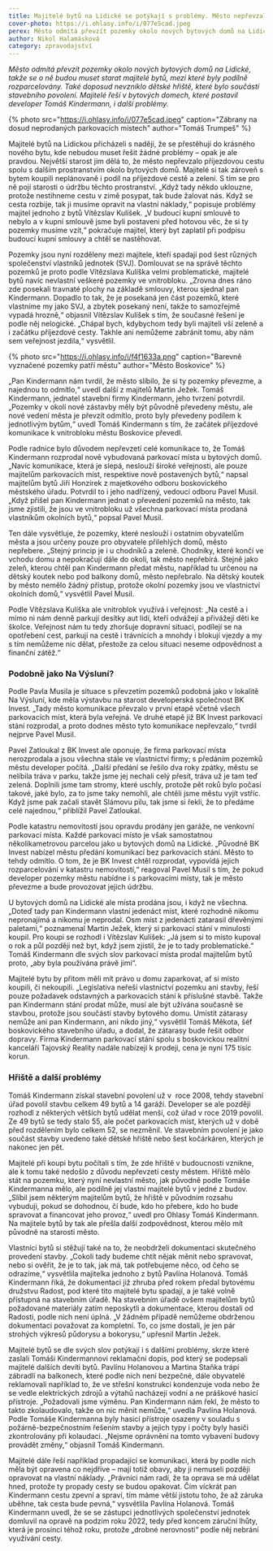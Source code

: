```yaml
---
title: Majitelé bytů na Lidické se potýkají s problémy. Město nepřevzalo cestu, chybí hřiště
cover-photo: https://i.ohlasy.info/i/077e5cad.jpeg
perex: Město odmítá převzít pozemky okolo nových bytových domů na Lidické, takže se o ně budou muset starat majitelé bytů, mezi které byly podílně rozparcelovány.
author: Nikol Halamásková
category: zpravodajství
---
```


*Město odmítá převzít pozemky okolo nových bytových domů na Lidické, takže se o ně budou muset starat majitelé bytů, mezi které byly podílně rozparcelovány. Také doposud nevzniklo dětské hřiště, které bylo součástí stavebního povolení. Majitelé řeší v bytových domech, které postavil developer Tomáš Kindermann, i další problémy.*

{% photo src="https://i.ohlasy.info/i/077e5cad.jpeg" caption="Zábrany na dosud neprodaných parkovacích místech" author="Tomáš Trumpeš" %}

Majitelé bytů na Lidickou přicházeli s nadějí, že se přestěhují do krásného nového bytu, kde nebudou muset řešit žádné problémy – opak je ale pravdou. Největší starost jim dělá to, že město nepřevzalo příjezdovou cestu spolu s dalším prostranstvím okolo bytových domů. Majitelé si tak zároveň s bytem koupili neplánovaně i podíl na příjezdové cestě a zeleni. S tím se pro ně pojí starosti o údržbu těchto prostranství. „Když tady někdo uklouzne, protože nestihneme cestu v zimě posypat, tak bude žalovat nás. Když se cesta rozbije, tak ji musíme opravit na vlastní náklady,“ popisuje problémy majitel jednoho z bytů Vítězslav Kulíšek. „V budoucí kupní smlouvě to nebylo a v kupní smlouvě jsme byli postaveni před hotovou věc, že si ty pozemky musíme vzít,“ pokračuje majitel, který byt zaplatil při podpisu budoucí kupní smlouvy a chtěl se nastěhovat.

Pozemky jsou nyní rozděleny mezi majitele, kteří spadají pod šest různých společenství vlastníků jednotek (SVJ). Domlouvat se na správě těchto pozemků je proto podle Vítězslava Kulíška velmi problematické, majitelé bytů navíc nevlastní veškeré pozemky ve vnitrobloku. „Zrovna dnes ráno zde posekali travnaté plochy na základě smlouvy, kterou sjednal pan Kindermann. Dopadlo to tak, že je posekaná jen část pozemků, které vlastníme my jako SVJ, a zbytek posekaný není, takže to samozřejmě vypadá hrozně,“ objasnil Vítězslav Kulíšek s tím, že současné řešení je podle něj nelogické. „Chápal bych, kdybychom tedy byli majiteli vší zeleně a i začátku příjezdové cesty. Takhle ani nemůžeme zabránit tomu, aby nám sem veřejnost jezdila,“ vysvětlil.

{% photo src="https://i.ohlasy.info/i/f4f1633a.png" caption="Barevně vyznačené pozemky patří městu" author="Město Boskovice" %}

„Pan Kindermann nám tvrdil, že město slíbilo, že si ty pozemky převezme, a najednou to odmítlo,“ uvedl další z majitelů Martin Ježek. Tomáš Kindermann, jednatel stavební firmy Kindermann, jeho tvrzení potvrdil. „Pozemky v okolí nové zástavby měly být původně převedeny městu, ale nové vedení města je převzít odmítlo, proto byly převedeny podílem k jednotlivým bytům,“ uvedl Tomáš Kindermann s tím, že začátek příjezdové komunikace k vnitrobloku městu Boskovice převedl.

Podle radnice bylo důvodem nepřevzetí celé komunikace to, že Tomáš Kindermann rozprodal nově vybudovaná parkovací místa u bytových domů. „Navíc komunikace, která je slepá, neslouží široké veřejnosti, ale pouze majitelům parkovacích míst, respektive nově postavených bytů,“ napsal majitelům bytů Jiří Honzírek z majetkového odboru boskovického městského úřadu. Potvrdil to i jeho nadřízený, vedoucí odboru Pavel Musil. „Když přišel pan Kindermann jednat o převedení pozemků na město, tak jsme zjistili, že jsou ve vnitrobloku už všechna parkovací místa prodaná vlastníkům okolních bytů,“ popsal Pavel Musil.

Ten dále vysvětluje, že pozemky, které neslouží i ostatním obyvatelům města a jsou určeny pouze pro obyvatele přilehlých domů, město nepřebere. „Stejný princip je i u chodníků a zeleně. Chodníky, které končí ve vchodu domu a nepokračují dále do okolí, tak město nepřebírá. Stejně jako zeleň, kterou chtěl pan Kindermann předat městu, například tu určenou na dětský koutek nebo pod balkony domů, město nepřebralo. Na dětský koutek by město nemělo žádný přístup, protože okolní pozemky jsou ve vlastnictví okolních domů,“ vysvětlil Pavel Musil.

Podle Vítězslava Kulíška ale vnitroblok využívá i veřejnost: „Na cestě a i mimo ni nám denně parkují desítky aut lidí, kteří odvážejí a přivážejí děti ke školce. Veřejnost nám tu tedy zhoršuje dopravní situaci, podílejí se na opotřebení cest, parkují na cestě i trávnících a mnohdy i blokují vjezdy a my s tím nemůžeme nic dělat, přestože za celou situaci neseme odpovědnost a finanční zátěž.“

### Podobně jako Na Výsluní?

Podle Pavla Musila je situace s převzetím pozemků podobná jako v lokalitě Na Výsluní, kde měla výstavbu na starost developerská společnost BK Invest. „Tady město komunikace převzalo v první etapě včetně všech parkovacích míst, která byla veřejná. Ve druhé etapě již BK Invest parkovací stání rozprodal, a proto dodnes město tyto komunikace nepřevzalo,“ tvrdil nejprve Pavel Musil.

Pavel Zatloukal z BK Invest ale oponuje, že firma parkovací místa nerozprodala a jsou všechna stále ve vlastnictví firmy; s předáním pozemků městu developer počítá. „Další předání se řešilo dva roky zpátky, městu se nelíbila tráva v parku, takže jsme jej nechali celý přesít, tráva už je tam teď zelená. Doplnili jsme tam stromy, které uschly, protože pět roků bylo počasí takové, jaké bylo, za to jsme taky nemohli, ale chtěli jsme městu vyjít vstříc. Když jsme pak začali stavět Slámovu pilu, tak jsme si řekli, že to předáme celé najednou,“ přiblížil Pavel Zatloukal.

Podle katastru nemovitostí jsou opravdu prodány jen garáže, ne venkovní parkovací místa. Každé parkovací místo je však samostatnou několikametrovou parcelou jako u bytových domů na Lidické. „Původně BK Invest nabízel městu předání komunikací bez parkovacích stání. Město to tehdy odmítlo. O tom, že je BK Invest chtěl rozprodat, vypovídá jejich rozparcelování v katastru nemovitostí,“ reagoval Pavel Musil s tím, že pokud developer pozemky městu nabídne i s parkovacími místy, tak je město převezme a bude provozovat jejich údržbu.

U bytových domů na Lidické ale místa prodána jsou, i když ne všechna. „Doteď tady pan Kindermann vlastní jedenáct míst, které rozhodně nikomu nepronajímá a nikomu je neprodal. Osm míst z jedenácti zatarasil dřevěnými paletami,“ poznamenal Martin Ježek, který si parkovací stání v minulosti koupil. Pro koupi se rozhodl i Vítězslav Kulíšek: „Já jsem si to místo kupoval o rok a půl později než byt, když jsem zjistil, že je to tady problematické.“ Tomáš Kindermann dle svých slov parkovací místa prodal majitelům bytů proto, „aby byla používána právě jimi“.

Majitelé bytu by přitom měli mít právo u domu zaparkovat, ať si místo koupili, či nekoupili. „Legislativa neřeší vlastnictví pozemku ani stavby, řeší pouze požadavek odstavných a parkovacích stání k příslušné stavbě. Takže pan Kindermann stání prodat může, musí ale být užívána současně se stavbou, protože jsou součástí stavby bytového domu. Umístit zátarasy nemůže ani pan Kindermann, ani nikdo jiný,“ vysvětlil Tomáš Měkota, šéf boskovického stavebního úřadu, a dodal, že zátarasy bude řešit odbor dopravy. Firma Kindermann parkovací stání spolu s boskovickou realitní kanceláří Tajovský Reality nadále nabízejí k prodeji, cena je nyní 175 tisíc korun.

### Hřiště a další problémy

Tomáš Kindermann získal stavební povolení už v  roce 2008, tehdy stavební úřad povolil stavbu celkem 49 bytů a 14 garáží. Developer se ale později rozhodl z některých větších bytů udělat menší, což úřad v roce 2019 povolil. Ze 49 bytů se tedy stalo 55, ale počet parkovacích míst, kterých už v době před rozdělením bylo celkem 52, se nezměnil. Ve stavebním povolení je jako součást stavby uvedeno také dětské hřiště nebo šest kočárkáren, kterých je nakonec jen pět.

Majitelé při koupi bytu počítali s tím, že zde hřiště v budoucnosti vznikne, ale k tomu také nedošlo z důvodu nepřevzetí cesty městem. Hřiště mělo stát na pozemku, který nyní nevlastní město, jak původně podle Tomáše Kindermanna mělo, ale podílně jej vlastní majitelé bytů v jedné z budov. „Slíbil jsem některým majitelům bytů, že hřiště v původním rozsahu vybuduji, pokud se dohodnou, čí bude, kdo ho přebere, kdo ho bude spravovat a financovat jeho provoz,“ uvedl pro Ohlasy Tomáš Kindermann. Na majitele bytů by tak ale přešla další zodpovědnost, kterou mělo mít původně na starosti město.

Vlastníci bytů si stěžují také na to, že neobdrželi dokumentaci skutečného provedení stavby. „Cokoli tady budeme chtít nějak měnit nebo spravovat, nebo si ověřit, že je to tak, jak má, tak potřebujeme něco, od čeho se odrazíme,“ vysvětlila majitelka jednoho z bytů Pavlína Holanová. Tomáš Kindermann říká, že dokumentaci již zhruba před rokem předal bytovému družstvu Radost, pod které tito majitelé bytu spadají, a je také volně přístupná na stavebním úřadě. Na stavebním úřadě ovšem majitelům bytů požadované materiály zatím neposkytli a dokumentace, kterou dostali od Radosti, podle nich není úplná. „V žádném případě nemůžeme obdrženou dokumentaci považovat za kompletní. To, co jsme dostali, je jen pár strohých výkresů půdorysu a bokorysu,“ upřesnil Martin Ježek.

Majitelé bytů se dle svých slov potýkají i s dalšími problémy, skrze které zaslali Tomáši Kindermannovi reklamační dopis, pod který se podepsali majitelé dalších devíti bytů. Pavlínu Holanovou a Martina Staňka trápí zábradlí na balkonech, které podle nich není bezpečné, dále obyvatelé reklamovali například to, že ve střešní konstrukci kondenzuje voda nebo že se vedle elektrických zdrojů a výtahů nacházejí vodní a ne práškové hasicí přístroje. „Požadovali jsme výměnu. Pan Kindermann nám řekl, že město to takto zkolaudovalo, takže on nic měnit nemůže,“ uvedla Pavlína Holanová. Podle Tomáše Kindermanna byly hasicí přístroje osazeny v souladu s požárně-bezpečnostním řešením stavby a jejich typy i počty byly hasiči zkontrolovány při kolaudaci. „Nejsme oprávnění na tomto vybavení budovy provádět změny,“ objasnil Tomáš Kindermann.

Majitelé dále řeší například propadající se komunikaci, která by podle nich měla být opravena co nejdříve – mají totiž obavy, aby ji nemuseli později opravovat na vlastní náklady. „Právníci nám radí, že ta oprava se má udělat hned, protože ty propady cesty se budou opakovat. Čím víckrát pan Kindermann cestu zpevní a spraví, tím máme větší jistotu toho, že až záruka uběhne, tak cesta bude pevná,“ vysvětlila Pavlína Holanová. Tomáš Kindermann uvedl, že se se zástupci jednotlivých společenství jednotek domluvil na opravě na podzim roku 2022, tedy před koncem záruční lhůty, která je prosinci téhož roku, protože „drobné nerovnosti“ podle něj nebrání využívání cesty.
